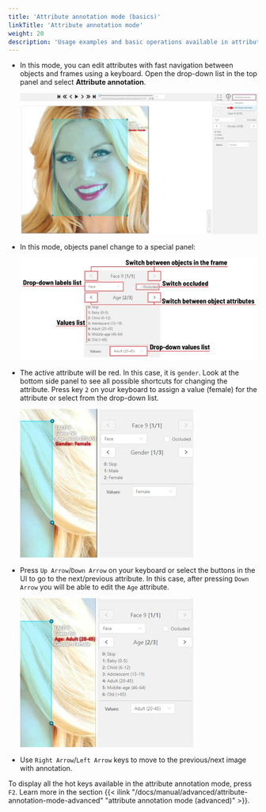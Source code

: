 ```yaml
---
title: 'Attribute annotation mode (basics)'
linkTitle: 'Attribute annotation mode'
weight: 20
description: 'Usage examples and basic operations available in attribute annotation mode.'
---
```

- In this mode, you can edit attributes with fast navigation between objects and frames using a keyboard.
  Open the drop-down list in the top panel and select **Attribute annotation**.

  ![User interface with opened menu for changing annotation mode](/images/image023_affectnet.jpg)

- In this mode, objects panel change to a special panel:

  ![Object panel interface in attribute annotation mode with marked elements](/images/image026.jpg)

- The active attribute will be red. In this case, it is `gender`. Look at the bottom side panel to see all possible
  shortcuts for changing the attribute. Press key `2` on your keyboard to assign a value (female) for the attribute
  or select from the drop-down list.

  ![Example of assigning an attribute value in objects sidebar](/images/image024_affectnet.jpg)

- Press `Up Arrow`/`Down Arrow` on your keyboard or select the buttons in the UI to go to the next/previous
  attribute. In this case, after pressing `Down Arrow` you will be able to edit the `Age` attribute.

  ![Example of selecting an attribute value in objects sidebar with keyboard](/images/image025_affectnet.jpg)

- Use `Right Arrow`/`Left Arrow` keys to move to the previous/next image with annotation.

To display all the hot keys available in the attribute annotation mode, press `F2`.
Learn more in the section
{{< ilink "/docs/manual/advanced/attribute-annotation-mode-advanced" "attribute annotation mode (advanced)" >}}.
